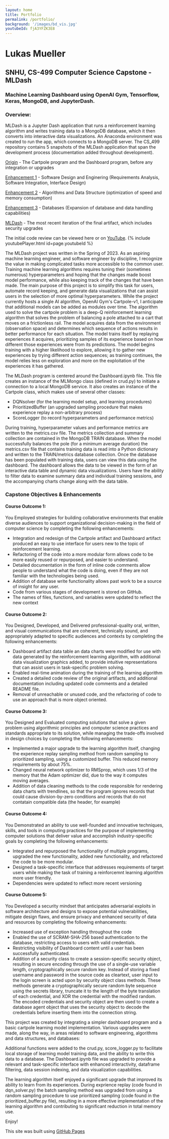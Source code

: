 ```yaml
---
layout: home
title: Portfolio
permalink: /portfolio/
background: '/images/bd_vis.jpg'
youtubeId: fjA3YFZK3E8
---
```

# Lukas Mueller

## SNHU, CS-499 Computer Science Capstone - MLDash

### Machine Learning Dashboard using OpenAI Gym, Tensorflow, Keras, MongoDB, and JupyterDash.

### Overview:
MLDash is a Jupyter Dash application that runs a reinforcement learning algorithm and writes training data to a MongoDB database, which it then converts into interactive data visualizations. An Anaconda environment was created to run the app, which connects to a MongoDB server. 
The CS_499 repository contains 5 snapshots of the MLDash application that span the development process (documentation added throughout development).

[Origin][ml-origin] - The Cartpole program and the Dashboard program, before any integration or upgrades

[Enhancement 1][ml-enhancea] - Software Design and Enginering (Requirements Analysis, Software Integration, Interface Design)

[Enhancement 2][ml-enhanceb] - Algorithms and Data Structure (optimization of speed and memory consumption)

[Enhancement 3][ml-enhancec] - Databases (Expansion of database and data handling capabilities)

[MLDash][ml-enhanced] - The most recent iteration of the final artifact, which includes security upgrades

The initial code review can be viewed here or on [YouTube][code-review].
{% include youtubePlayer.html id=page.youtubeId %}


The MLDash project was written in the Spring of 2023. As an aspiring machine learning engineer, and software engineer by discipline, I recognize the value in making complicated tasks more accessible to the common user. Training machine learning algorithms requires tuning their (sometimes numerous) hyperparameters and hoping that the changes made boost model performance, while also keeping track of the changes that have been made. The main purpose of this project is to simplify this task for users, automate record keeping, and generate data visualizations that can assist users in the selection of more optimal hyperparameters. While the project currently hosts a single AI algorithm, OpenAI Gym's Cartpole-v1, I anticipate that additional models can be added as modules over time. The algorithm used to solve the cartpole problem is a deep-Q reinforcement learning algorithm that solves the problem of balancing a pole attached to a cart that moves on a frictionless rail. The model acquires data from the environment (observation space) and determines which sequence of actions results in better performance for each situation. The model trains itself by replaying experiences it acquires, prioritizing samples of its experience based on how different those experiences were from its predictions. The model begins training with a higher likelihood to explore, allowing it to gather new experiences by trying different action sequences; as training continues, the model relies less on exploration and more on the exploitation of the experiences it has gathered. 

The MLDash program is centered around the Dashboard.ipynb file. This file creates an instance of the MLMongo class (defined in crud.py) to initiate a connection to a local MongoDB service. It also creates an instance of the Cartpole class, which makes use of several other classes: 
* DQNsolver (for the learning model setup, and learning procedures) 
* PrioritizedBuffer (an upgraded sampling procedure that makes experience replay a non-arbitrary process)
* ScoreLogger (to record hyperparameters and performance metrics)

During training, hyperparameter values and performance metrics are written to the metrics.csv file. The metrics collection and summary collection are contained in the MongoDB TRAIN database. When the model successfully balances the pole (for a minimum average duration) the metrics.csv file that contains training data is read into a Python dictionary and written to the TRAIN/metrics database collection. Once the database has been populated with training data, users can view this data using the dashboard. The dashboard allows the data to be viewed in the form of an interactive data table and dynamic data visualizations. Users have the ability to filter data to examine summary data and individual training sessions, and the accompanying charts change along with the data table.

### Capstone Objectives & Enhancements

#### Course Outcome 1: 
You Employed strategies for building collaborative environments that enable diverse audiences to support organizational decision-making in the field of computer science by completing the following enhancements:
* Integration and redesign of the Cartpole artifact and Dashboard artifact produced an easy to use interface for users new to the topic of reinforcement learning.
* Refactoring of the code into a more modular form allows code to be more easily reused or repurposed, and easier to understand. 
* Detailed documentation in the form of inline code comments allow people to understand what the code is doing, even if they are not familiar with the technologies being used. 
* Addition of database write functionality allows past work to be a source of insight for any user.
* Code from various stages of development is stored on GitHub.
* The names of files, functions, and variables were updated to reflect the new context

#### Course Outcome 2:
You Designed, Developed, and Delivered professional-quality oral, written, and visual communications that are coherent, technically sound, and appropriately adapted to specific audiences and contexts by completing the following enhancements:
* Dashboard artifact data table an data charts were modified for use with data generated by the reinforcement learning algorithm, with additional data visualization graphics added, to provide intuitive representations that can assist users in task-specific problem solving.
* Enabled real-time animation during the training of the learning algorithm
* Created a detailed code review of the original artifacts, and additional documentation including updated code comments and a detailed README file.
* Removal of unreachable or unused code, and the refactoring of code to use an approach that is more object oriented. 

#### Course Outcome 3:
You Designed and Evaluated computing solutions that solve a given problem using algorithmic principles and computer science practices and standards appropriate to its solution, while managing the trade-offs involved in design choices by completing the following enhancements:
* Implemented a major upgrade to the learning algorithm itself, changing the experience replay sampling method from random sampling to prioritized sampling, using a customized buffer. This reduced memory requirements by about 75%.
* Changed neural network optimizer to RMSprop, which uses 1/3 of the memory that the Adam optimizer did, due to the way it computes moving averages.
* Addition of data cleaning methods to the code responsible for rendering data charts with trendlines, so that the program ignores records that could cause division-by-zero conditions and records that do not contatain compatible data (the header, for example)

#### Course Outcome 4: 
You Demonstrated an ability to use well-founded and innovative techniques, skills, and tools in computing practices for the purpose of implementing computer solutions that deliver value and accomplish industry-specific goals by completing the following enhancements:
* Integrated and repurposed the functionality of multiple programs, upgraded the new functionality, added new functionality, and refactored the code to be more modular.
* Designed a task-specific interface that addresses requirements of target users while making the task of training a reinforcemnt learning algorithm more user friendly.
* Dependencies were updated to reflect more recent versioning

#### Course Outcome 5:
You Developed a security mindset that anticipates adversarial exploits in software architecture and designs to expose potential vulnerabilities, mitigate design flaws, and ensure privacy and enhanced security of data and resources by completing the following enhancements:
* Increased use of exception handling throughout the code
* Enabled the use of SCRAM-SHA-256 based authentication to the database, restricting access to users with valid credentials.
* Restricting visibility of Dashboard content until a user has been successfully authenticated.
* Addition of a security class to create a session-specific security object, resulting in secure encoding through the use of a single-use variable length, cryptographically secure random key. Instead of storing a fixed username and password in the source code as cleartext, user input to the login screen is acted upon by security object class methods. These methods generate a cryptographically secure random byte sequence using the secrets library, truncate it to the length of the byte translation of each credential, and XOR the credential with the modified random. The encoded credentials and security object are then used to create a database agent object that uses the security object to decode the credentials before inserting them into the connection string.


This project was created by integrating a simpler dashboard program and a basic cartpole learning model implementation.
Various upgrades were made, along the way, in areas related to software engineering, algorithms and data structures,
and databases:

Additional functions were added to the crud.py, score_logger.py to facilitate local storage of learning model training
data, and the ability to write this data to a database. The Dashboard.ipynb file was upgraded to provide a relevant 
and task-specific interface with enhanced interactivity, dataframe filtering, data session indexing, and data 
visualization capabilities.

The learning algorithm itself enjoyed a significant upgrade that improved its ability to learn from its experiences.
During exprience replay (code found in dqn_solver.py) the batch sampling method was upgraded from using a random
sampling procedure to use prioritized sampling (code found in the prioritized_buffer.py file), resulting in a more
effective implementation of the learning algorithm and contributing to significant reduction in total memory use. 

 Enjoy!


This site was built using [GitHub Pages](https://pages.github.com/)

[MLDash on Github]: [ml-dash]
[README on GitGub]: [read-me]

[read-me]: https://github.com/lumutek/lumutek.github.io/blob/main/README.md
[ml-dash]: https://github.com/lumutek/CS-499/

[ml-origin]: https://github.com/lumutek/lumutek.github.io/tree/main/MLDash/1-Origin
[ml-enhancea]: https://github.com/lumutek/lumutek.github.io/tree/main/MLDash/2-Enhancement_1_Software_Design_and_Engineering
[ml-enhanceb]: https://github.com/lumutek/lumutek.github.io/tree/main/MLDash/3-Enhancement_2_Algorithms_and_Data_Structure
[ml-enhancec]: https://github.com/lumutek/lumutek.github.io/tree/main/MLDash/4-Enhancement_3_Databases
[ml-enhanced]: https://github.com/lumutek/lumutek.github.io/tree/main/MLDash/5-MLDash

[code-review]: https://youtu.be/fjA3YFZK3E8

